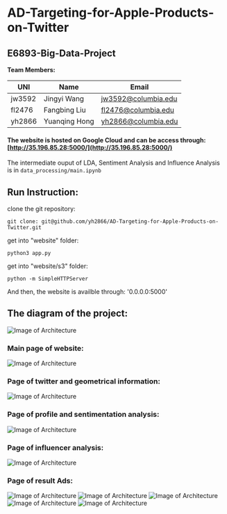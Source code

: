 # AD-Targeting-for-Apple-Products-on-Twitter

## E6893-Big-Data-Project

**Team Members:**

|UNI     |       Name             |           Email        |
| ------ |  -------------------   |   ---------------------|
|jw3592  |   Jingyi Wang            | jw3592@columbia.edu |
|fl2476  |  Fangbing Liu           | fl2476@columbia.edu    |
|yh2866  |   Yuanqing Hong        |  yh2866@columbia.edu   |

#### The website is hosted on Google Cloud and can be access through: [http://35.196.85.28:5000/](http://35.196.85.28:5000/)

The intermediate ouput of LDA, Sentiment Analysis and Influence Analysis is in ```data_processing/main.ipynb``` 

## Run Instruction:

clone the git repository: 

`git clone: git@github.com/yh2866/AD-Targeting-for-Apple-Products-on-Twitter.git`

get into "website" folder:

`python3 app.py`

get into "website/s3" folder:

`python -m SimpleHTTPServer`

And then, the website is availble through: '0.0.0.0:5000'





## The diagram of the project:
![Image of Architecture](https://github.com/yh2866/AD-Targeting-for-Apple-Products-on-Twitter/blob/master/website/img/diagram2.png)

### Main page of website:
![Image of Architecture](https://github.com/yh2866/AD-Targeting-for-Apple-Products-on-Twitter/blob/master/website/img/main.png)

### Page of twitter and geometrical information:
![Image of Architecture](https://github.com/yh2866/AD-Targeting-for-Apple-Products-on-Twitter/blob/master/website/img/geo.png)

### Page of profile and sentimentation analysis:
![Image of Architecture](https://github.com/yh2866/AD-Targeting-for-Apple-Products-on-Twitter/blob/master/website/img/sen.png)

### Page of influencer analysis:
![Image of Architecture](https://github.com/yh2866/AD-Targeting-for-Apple-Products-on-Twitter/blob/master/website/img/influ.png)

### Page of result Ads:
![Image of Architecture](https://github.com/yh2866/AD-Targeting-for-Apple-Products-on-Twitter/blob/master/website/img/ad-banner.png)
![Image of Architecture](https://github.com/yh2866/AD-Targeting-for-Apple-Products-on-Twitter/blob/master/website/img/ad-airpod.png)
![Image of Architecture](https://github.com/yh2866/AD-Targeting-for-Apple-Products-on-Twitter/blob/master/website/img/ad-ipad.png)
![Image of Architecture](https://github.com/yh2866/AD-Targeting-for-Apple-Products-on-Twitter/blob/master/website/img/ad-macbook.png)
![Image of Architecture](https://github.com/yh2866/AD-Targeting-for-Apple-Products-on-Twitter/blob/master/website/img/ad-iphone.png)
